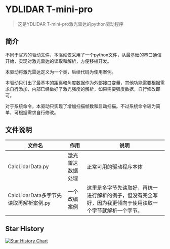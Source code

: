 # YDLIDAR T-mini-pro
> 这是YDLIDAR T-mini-pro激光雷达的python驱动程序
## 简介

不同于官方的驱动文件，本驱动仅采用了一个python文件，从最基础的串口通信开始，实现对激光雷达的读取和解析，方便移植开发。

本驱动将激光雷达定义为一个类，后续代码为使用案例。

本驱动只引出了最基本的距离和角度数据作为外部接口变量，其他功能需要根据需求自行添加，内部已经做好了激光强度的解析，如果需要强度数据，自行修改即可。

对于系统命令，本驱动只实现了增加扫描帧数和启动扫描。不过系统命令较为简单，可根据需求自行修改。

## 文件说明

| 文件名        | 作用    | 说明  |
| --------   | ------   | ----  |
|CalcLidarData.py| 激光雷达数据处理 |  正常可用的驱动程序本体   |
| CalcLidarData多字节先读取再解析案例.py     | 一个改编案例 |   这里是多字节先读取好，再统一进行解析的例子，但没有完全写好，因为我更倾向于使用读取一个字节就解析一个字节。    |


## Star History

[![Star History Chart](https://api.star-history.com/svg?repos=we-worker/T-mini-pro_loder&type=Date)](https://star-history.com/#we-worker/T-mini-pro_loder&Date)